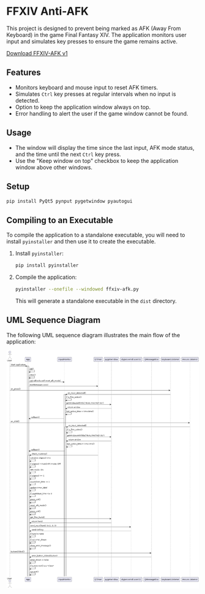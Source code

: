 # FFXIV Anti-AFK

This project is designed to prevent being marked as AFK (Away From Keyboard) in the game Final Fantasy XIV. The application monitors user input and simulates key presses to ensure the game remains active.

[Download FFXIV-AFK v1](https://github.com/Brappp/FFXIV-AFK/releases/tag/v1)

## Features

- Monitors keyboard and mouse input to reset AFK timers.
- Simulates `Ctrl` key presses at regular intervals when no input is detected.
- Option to keep the application window always on top.
- Error handling to alert the user if the game window cannot be found.

## Usage

- The window will display the time since the last input, AFK mode status, and the time until the next `Ctrl` key press.
- Use the "Keep window on top" checkbox to keep the application window above other windows.

## Setup

```
pip install PyQt5 pynput pygetwindow pyautogui
```

## Compiling to an Executable

To compile the application to a standalone executable, you will need to install `pyinstaller` and then use it to create the executable.

1. Install `pyinstaller`:
    ```bash
    pip install pyinstaller
    ```

2. Compile the application:
    ```bash
    pyinstaller --onefile --windowed ffxiv-afk.py
    ```

   This will generate a standalone executable in the `dist` directory.

## UML Sequence Diagram

The following UML sequence diagram illustrates the main flow of the application:

![UML Sequence Diagram](https://github.com/Brappp/FFXIV-AFK/blob/main/uml.jpeg)

